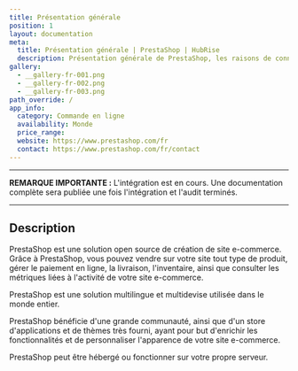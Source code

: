 ```yaml
---
title: Présentation générale
position: 1
layout: documentation
meta:
  title: Présentation générale | PrestaShop | HubRise
  description: Présentation générale de PrestaShop, les raisons de connecter votre solution de commande à HubRise et liste des fonctionnalités de l'intégration avec HubRise.
gallery:
  - __gallery-fr-001.png
  - __gallery-fr-002.png
  - __gallery-fr-003.png
path_override: /
app_info:
  category: Commande en ligne
  availability: Monde
  price_range:
  website: https://www.prestashop.com/fr
  contact: https://www.prestashop.com/fr/contact
---
```


---

**REMARQUE IMPORTANTE :** L'intégration est en cours. Une documentation complète sera publiée une fois l'intégration et l'audit terminés.

---

## Description

PrestaShop est une solution open source de création de site e-commerce. Grâce à PrestaShop, vous pouvez vendre sur votre site tout type de produit, gérer le paiement en ligne, la livraison, l'inventaire, ainsi que consulter les métriques liées à l'activité de votre site e-commerce.

PrestaShop est une solution multilingue et multidevise utilisée dans le monde entier.

PrestaShop bénéficie d'une grande communauté, ainsi que d'un store d'applications et de thèmes très fourni, ayant pour but d'enrichir les fonctionnalités et de personnaliser l'apparence de votre site e-commerce.

PrestaShop peut être hébergé ou fonctionner sur votre propre serveur.
